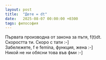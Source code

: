 ```yaml
---
layout: post
title:  "Дете = dt"
date:   2025-08-07 00:00:00 +0300
tags: философия
---
```

Първата производна от закона за пътя,  f(t)dt.  
Скоростта ти. Скоро с тати :-]  
Забележете, f е femina, функция, жена :-]  
Никой не ни обясни това във фми :-]